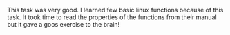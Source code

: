 This task was very good. I learned few basic linux functions because of this task. It took time to read the properties of the functions from their manual but it gave a goos exercise to the brain!
